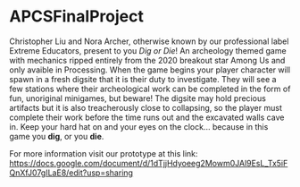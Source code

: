 # APCSFinalProject

Christopher Liu and Nora Archer, otherwise known by our professional label Extreme Educators, present to you *Dig or Die*! An archeology themed game with mechanics ripped entirely from the 2020 breakout star Among Us and only avaible in Processing. When the game begins your player character will spawn in a fresh digsite that it is their duty to investigate. They will see a few stations where their archeological work can be completed in the form of fun, unoriginal minigames, but beware! The digsite may hold precious artifacts but it is also treacherously close to collapsing, so the player must complete their work before the time runs out and the excavated walls cave in. Keep your hard hat on and your eyes on the clock... because in this game you **dig**, or you **die**.

For more information visit our prototype at this link: https://docs.google.com/document/d/1dTjjHdyoeeg2Mowm0JAl9EsL_Tx5iFQnXfJ07gILaE8/edit?usp=sharing
